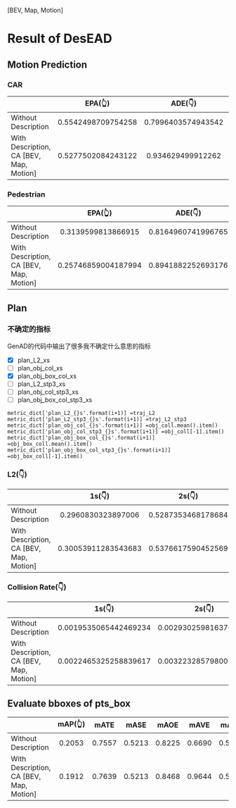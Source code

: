 [BEV, Map, Motion]

# Result of DesEAD

## Motion Prediction

### CAR

|                                         |      EPA(👆)      |      ADE(👇)      |      FDE(👇)      |       MR(👇)       |
| --------------------------------------- | :----------------: | :----------------: | :----------------: | :-----------------: |
| Without Description                     | 0.5542498709754258 | 0.7996403574943542 | 1.0832337141036987 | 0.11349408764201252 |
| With Description, CA [BEV, Map, Motion] | 0.5277502084243122 | 0.934629499912262 | 1.3197948932647705 | 0.14209930261667758 |

### Pedestrian

|                                         |       EPA(👆)       |      ADE(👇)      |      FDE(👇)      |       MR(👇)       |
| --------------------------------------- | :-----------------: | :----------------: | :----------------: | :-----------------: |
| Without Description                     | 0.3139599813866915 | 0.8164960741996765 | 1.0935914516448975 | 0.1387270282384581 |
| With Description, CA [BEV, Map, Motion] | 0.25746859004187994 | 0.8941882252693176 | 1.2481939792633057 | 0.17321997874601489 |

## Plan

### 不确定的指标

GenAD的代码中输出了很多我不确定什么意思的指标

* [X] plan_L2_xs
* [ ] plan_obj_col_xs
* [X] plan_obj_box_col_xs
* [ ] plan_L2_stp3_xs
* [ ] plan_obj_col_stp3_xs
* [ ] plan_obj_box_col_stp3_xs

```
metric_dict['plan_L2_{}s'.format(i+1)] =traj_L2
metric_dict['plan_L2_stp3_{}s'.format(i+1)] =traj_L2_stp3
metric_dict['plan_obj_col_{}s'.format(i+1)] =obj_coll.mean().item()
metric_dict['plan_obj_col_stp3_{}s'.format(i+1)] =obj_coll[-1].item()
metric_dict['plan_obj_box_col_{}s'.format(i+1)] =obj_box_coll.mean().item()
metric_dict['plan_obj_box_col_stp3_{}s'.format(i+1)] =obj_box_coll[-1].item()
```

### L2(👇)

|                                         |       1s(👇)       |       2s(👇)       |       3s(👇)       |
| :-------------------------------------- | :-----------------: | :----------------: | :----------------: |
| Without Description                     | 0.2960830323897006 | 0.5287353468178684 | 0.8357996264593465 |
| With Description, CA [BEV, Map, Motion] | 0.30053911283543683 | 0.5376617590452569 | 0.8466211300260995 |

### Collision Rate(👇)

|                                         | 1s(👇)                |        2s(👇)        |        3s(👇)        |
| --------------------------------------- | --------------------- | :-------------------: | :-------------------: |
| Without Description                     | 0.0019535065442469234 | 0.0029302598163703846 | 0.0038744547208041553 |
| With Description, CA [BEV, Map, Motion] | 0.0022465325258839617 | 0.0032232857980074234 | 0.004330272881470986 |

## Evaluate bboxes of pts_box

|                                         | mAP(👆) |  mATE  |  mASE  | mAOE   | mAVE   | mAAE   |  NDS  |
| :-------------------------------------- | :-----: | :----: | :----: | ------ | ------ | ------ | :----: |
| Without Description                     | 0.2053 | 0.7557 | 0.5213 | 0.8225 | 0.6690 | 0.5184 | 0.2740 |
| With Description, CA [BEV, Map, Motion] | 0.1912 | 0.7639 | 0.5213 | 0.8468 | 0.9644 | 0.5234 | 0.2336 |
